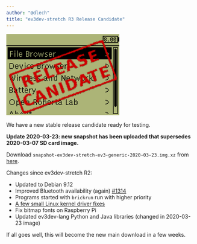 ```yaml
---
author: "@dlech"
title: "ev3dev-stretch R3 Release Candidate"
---
```


<img src="/images/news/brickman-rc-stamped.png" alt="Stamped with text: Release Candidate" style="width: 300px; max-width: 100%;" class="image-responsive pull-right" />

We have a new stable release candidate ready for testing.

**Update 2020-03-23: new snapshot has been uploaded that supersedes 2020-03-07 SD card image.**

Download `snapshot-ev3dev-stretch-ev3-generic-2020-03-23.img.xz` from [here][1].

[1]: https://oss.jfrog.org/list/oss-snapshot-local/org/ev3dev/brickstrap/2020-03-23/

<!--more-->

Changes since ev3dev-stretch R2:

- Updated to Debian 9.12
- Improved Bluetooth availability (again) [#1314](https://github.com/ev3dev/ev3dev/issues/1314)
- Programs started with `brickrun` run with higher priority
- [A few small Linux kernel driver fixes](https://github.com/ev3dev/ev3dev-kpkg/blob/38fe00a2ad385679559f7a2a3069c36fa93bc707/ev3dev-ev3/changelog#L1-L7)
- Fix bitmap fonts on Raspberry Pi
- Updated ev3dev-lang Python and Java libraries (changed in 2020-03-23 image)

If all goes well, this will become the new main download in a few weeks.
